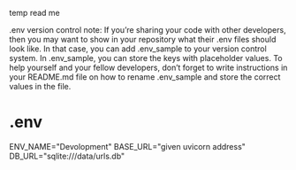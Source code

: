 temp read me

.env version control note:
If you’re sharing your code with other developers, then you may want to show in your repository what their .env files should look like. In that case, you can add .env_sample to your version control system. In .env_sample, you can store the keys with placeholder values. To help yourself and your fellow developers, don’t forget to write instructions in your README.md file on how to rename .env_sample and store the correct values in the file.

# .env

ENV_NAME="Devolopment"
BASE_URL="given uvicorn address"
DB_URL="sqlite:///data/urls.db"